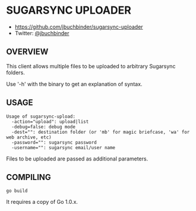 SUGARSYNC UPLOADER
==================

* https://github.com/jbuchbinder/sugarsync-uploader
* Twitter: [@jbuchbinder](https://twitter.com/jbuchbinder)

OVERVIEW
--------

This client allows multiple files to be uploaded to arbitrary
Sugarsync folders.

Use '-h' with the binary to get an explanation of syntax.

USAGE
-----

```
Usage of sugarsync-upload:
  -action="upload": upload|list
  -debug=false: debug mode
  -dest="": destination folder (or 'mb' for magic briefcase, 'wa' for web archive, etc)
  -password="": sugarsync password
  -username="": sugarsync email/user name
```

Files to be uploaded are passed as additional parameters.


COMPILING
---------

`go build`

It requires a copy of Go 1.0.x.

